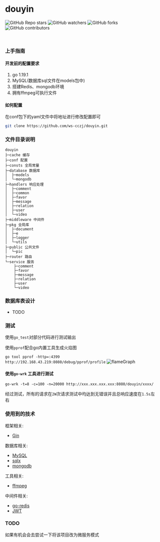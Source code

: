 # douyin

<!-- PROJECT SHIELDS -->

![GitHub Repo stars](https://img.shields.io/github/stars/ws-cczj/douyin?style=plastic)
![GitHub watchers](https://img.shields.io/github/watchers/ws-cczj/douyin?style=plastic)
![GitHub forks](https://img.shields.io/github/forks/ws-cczj/douyin?style=plastic)
![GitHub contributors](https://img.shields.io/github/contributors/ws-cczj/douyin)


<!-- PROJECT LOGO -->
<br />


### 上手指南

#### 开发前的配置要求

1. go 1.19.1
2. MySQL(数据库sql文件在models包中)
3. 搭建Redis、mongodb环境
4. 拥有ffmpeg可执行文件

#### 如何配置
在conf包下的yaml文件中将地址进行修改配置即可

```sh
git clone https://github.com/ws-cczj/douyin.git
```

### 文件目录说明

```
douyin 
├─cache 缓存
├─conf 配置
├─consts 全局常量
├─database 数据库
│  ├─models
│  └─mongodb
├─handlers 响应处理
│  ├─comment
│  ├─common
│  ├─favor
│  ├─message
│  ├─relation
│  ├─user
│  └─video
├─middleware 中间件
├─pkg 全局库
│  ├─document
│  ├─e
│  ├─logger
│  └─utils
├─public 公共文件
│  └─pic
├─router 路由
└─service 服务
    ├─comment
    ├─favor
    ├─message
    ├─relation
    ├─user
    └─video
```

### 数据库表设计
- TODO

### 测试
使用`go_test`对部分代码进行测试输出

使用`pprof`配合go内置工具生成火焰图

`go tool pprof -http=:4399 http://192.168.43.219:8080/debug/pprof/profile`
![flameGraph](http://cdn.cczjblog.top/cczjBlog-img/douyin_flamegraph.png-cczjImage)
#### 使用`go-wrk` 工具进行测试
`go-wrk -t=8 -c=100 -n=20000 http://xxx.xxx.xxx.xxx:8080/douyin/xxxx/`

经过测试，所有的请求在`2W`次请求测试中均达到无错误并且总响应速度在`1.5s`左右


### 使用到的技术
框架相关:
- [Gin](https://gin-gonic.com/docs/)

数据库相关:
- [MySQL](https://dev.mysql.com/doc/)
- [sqlx](https://github.com/jmoiron/sqlx)
- [mongodb](https://www.mongodb.com/docs/drivers/go/current/)

工具相关:
- [ffmpeg](https://ffmpeg.org/documentation.html)

中间件相关:
- [go-redis](https://juejin.cn/post/7027347979065360392)
- [JWT](https://jwt.io/introduction)

### TODO
如果有机会会去尝试一下将该项目改为微服务模式